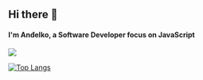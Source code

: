## Hi there 👋
#### I'm Anđelko, a Software Developer focus on JavaScript

<img
  src="https://cr-ss-service.azurewebsites.net/api/ScreenShot?widget=summary&username=andelkocvjetkovic&badges=2&show-avatar=false&style=--header-bg-color:%23000;--border-radius:10px"
/>



[![Top Langs](https://github-readme-stats.vercel.app/api/top-langs/?username=andelkocvjetkovic&layout=compact)](https://github.com/anuraghazra/github-readme-stats)
<!--
**andelkocvjetkovic/andelkocvjetkovic** is a ✨ _special_ ✨ repository because its `README.md` (this file) appears on your GitHub profile.

Here are some ideas to get you started:

- 🔭 I’m currently working on ...
- 🌱 I’m currently learning ...
- 👯 I’m looking to collaborate on ...
- 🤔 I’m looking for help with ...
- 💬 Ask me about ...
- 📫 How to reach me: ...
- 😄 Pronouns: ...
- ⚡ Fun fact: ...
-->
